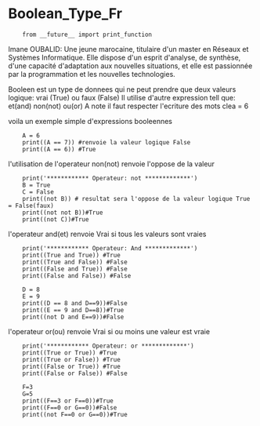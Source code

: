 # Boolean_Type_Fr
		from __future__ import print_function
Imane OUBALID: Une jeune marocaine, titulaire d'un master en  Réseaux et Systèmes Informatique.
Elle dispose d'un esprit d'analyse, de synthèse, d'une capacité d'adaptation aux nouvelles situations,
et elle est passionnée par la programmation et les nouvelles technologies.


Booleen est un type de donnees qui ne peut prendre que deux valeurs logique: vrai (True) ou faux (False)
Il utilise d'autre expression tell que: et(and) non(not) ou(or)
A note il faut respecter l'ecriture des mots clea = 6

voila un exemple simple d'expressions booleennes

		A = 6
		print((A == 7)) #renvoie la valeur logique False
		print((A == 6)) #True

l'utilisation de l'operateur non(not) renvoie l'oppose de la valeur

		print('************ Operateur: not *************')
		B = True
		C = False
		print((not B)) # resultat sera l'oppose de la valeur logique True = False(faux)
		print((not not B))#True
		print((not C))#True

l'operateur and(et) renvoie Vrai si tous les valeurs sont vraies

		print('************ Operateur: And *************')
		print((True and True)) #True
		print((True and False)) #False
		print((False and True)) #False
		print((False and False)) #False

		D = 8
		E = 9
		print((D == 8 and D==9))#False
		print((E == 9 and D==8))#True
		print((not D and E==9))#False

l'operateur or(ou) renvoie Vrai si ou moins une valeur est vraie

		print('************ Operateur: or *************')
		print((True or True)) #True
		print((True or False)) #True
		print((False or True)) #True
		print((False or False)) #False

		F=3
		G=5
		print((F==3 or F==0))#True
		print((F==0 or G==0))#False
		print((not F==0 or G==0))#True




